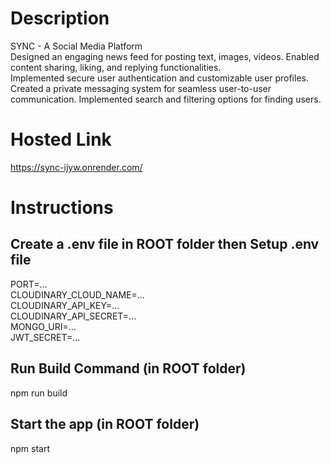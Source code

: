 # Description
SYNC - A Social Media Platform  
Designed an engaging news feed for posting text, images, videos. Enabled content sharing, liking, and replying functionalities.  
Implemented secure user authentication and customizable user profiles.  
Created a private messaging system for seamless user-to-user communication.
Implemented search and filtering options for finding users.  

# Hosted Link  
https://sync-ijyw.onrender.com/  

# Instructions

## Create a .env file in ROOT folder then Setup .env file
PORT=...  
CLOUDINARY_CLOUD_NAME=...  
CLOUDINARY_API_KEY=...  
CLOUDINARY_API_SECRET=...  
MONGO_URI=...  
JWT_SECRET=...  

## Run Build Command (in ROOT folder)
npm run build

## Start the app (in ROOT folder)
npm start
